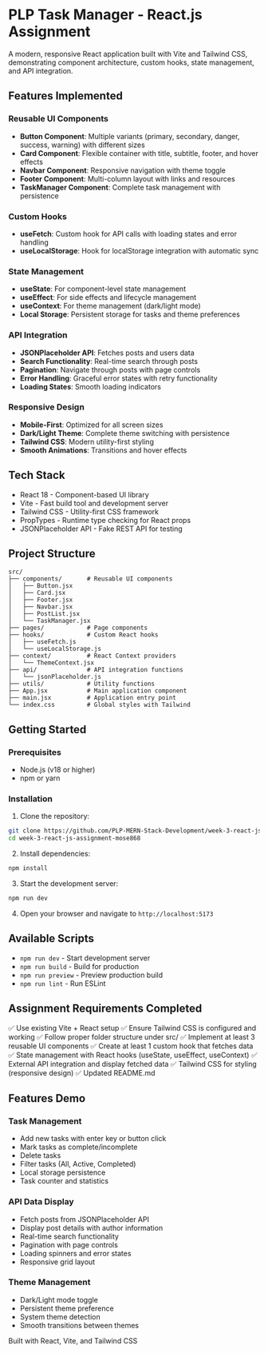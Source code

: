# PLP Task Manager - React.js Assignment

A modern, responsive React application built with Vite and Tailwind CSS, demonstrating component architecture, custom hooks, state management, and API integration.

## Features Implemented

### Reusable UI Components
- **Button Component**: Multiple variants (primary, secondary, danger, success, warning) with different sizes
- **Card Component**: Flexible container with title, subtitle, footer, and hover effects  
- **Navbar Component**: Responsive navigation with theme toggle
- **Footer Component**: Multi-column layout with links and resources
- **TaskManager Component**: Complete task management with persistence

### Custom Hooks
- **useFetch**: Custom hook for API calls with loading states and error handling
- **useLocalStorage**: Hook for localStorage integration with automatic sync

### State Management
- **useState**: For component-level state management
- **useEffect**: For side effects and lifecycle management
- **useContext**: For theme management (dark/light mode)
- **Local Storage**: Persistent storage for tasks and theme preferences

### API Integration
- **JSONPlaceholder API**: Fetches posts and users data
- **Search Functionality**: Real-time search through posts
- **Pagination**: Navigate through posts with page controls
- **Error Handling**: Graceful error states with retry functionality
- **Loading States**: Smooth loading indicators

### Responsive Design
- **Mobile-First**: Optimized for all screen sizes
- **Dark/Light Theme**: Complete theme switching with persistence
- **Tailwind CSS**: Modern utility-first styling
- **Smooth Animations**: Transitions and hover effects

## Tech Stack

- React 18 - Component-based UI library
- Vite - Fast build tool and development server
- Tailwind CSS - Utility-first CSS framework
- PropTypes - Runtime type checking for React props
- JSONPlaceholder API - Fake REST API for testing

## Project Structure

```
src/
├── components/       # Reusable UI components
│   ├── Button.jsx
│   ├── Card.jsx
│   ├── Footer.jsx
│   ├── Navbar.jsx
│   ├── PostList.jsx
│   └── TaskManager.jsx
├── pages/            # Page components
├── hooks/            # Custom React hooks
│   ├── useFetch.js
│   └── useLocalStorage.js
├── context/          # React Context providers
│   └── ThemeContext.jsx
├── api/              # API integration functions
│   └── jsonPlaceholder.js
├── utils/            # Utility functions
├── App.jsx           # Main application component
├── main.jsx          # Application entry point
└── index.css         # Global styles with Tailwind
```

## Getting Started

### Prerequisites
- Node.js (v18 or higher)
- npm or yarn

### Installation

1. Clone the repository:
```bash
git clone https://github.com/PLP-MERN-Stack-Development/week-3-react-js-assignment-mose868.git
cd week-3-react-js-assignment-mose868
```

2. Install dependencies:
```bash
npm install
```

3. Start the development server:
```bash
npm run dev
```

4. Open your browser and navigate to `http://localhost:5173`

## Available Scripts

- `npm run dev` - Start development server
- `npm run build` - Build for production
- `npm run preview` - Preview production build
- `npm run lint` - Run ESLint

## Assignment Requirements Completed

✅ Use existing Vite + React setup
✅ Ensure Tailwind CSS is configured and working
✅ Follow proper folder structure under src/
✅ Implement at least 3 reusable UI components
✅ Create at least 1 custom hook that fetches data
✅ State management with React hooks (useState, useEffect, useContext)
✅ External API integration and display fetched data
✅ Tailwind CSS for styling (responsive design)
✅ Updated README.md

## Features Demo

### Task Management
- Add new tasks with enter key or button click
- Mark tasks as complete/incomplete
- Delete tasks
- Filter tasks (All, Active, Completed)
- Local storage persistence
- Task counter and statistics

### API Data Display
- Fetch posts from JSONPlaceholder API
- Display post details with author information
- Real-time search functionality
- Pagination with page controls
- Loading spinners and error states
- Responsive grid layout

### Theme Management
- Dark/Light mode toggle
- Persistent theme preference
- System theme detection
- Smooth transitions between themes

Built with React, Vite, and Tailwind CSS 